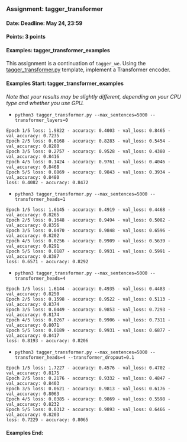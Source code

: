 ### Assignment: tagger_transformer
#### Date: Deadline: May 24, 23:59
#### Points: 3 points
#### Examples: tagger_transformer_examples

This assignment is a continuation of `tagger_we`. Using the
[tagger_transformer.py](https://github.com/ufal/npfl114/tree/past-2021/labs/11/tagger_transformer.py)
template, implement a Transformer encoder.

#### Examples Start: tagger_transformer_examples
_Note that your results may be slightly different, depending on your CPU type and whether you use GPU._
- `python3 tagger_transformer.py --max_sentences=5000 --transformer_layers=0`
```
Epoch 1/5 loss: 1.9822 - accuracy: 0.4003 - val_loss: 0.8465 - val_accuracy: 0.7235
Epoch 2/5 loss: 0.6168 - accuracy: 0.8283 - val_loss: 0.5454 - val_accuracy: 0.8280
Epoch 3/5 loss: 0.2757 - accuracy: 0.9528 - val_loss: 0.4380 - val_accuracy: 0.8416
Epoch 4/5 loss: 0.1424 - accuracy: 0.9761 - val_loss: 0.4046 - val_accuracy: 0.8468
Epoch 5/5 loss: 0.0869 - accuracy: 0.9843 - val_loss: 0.3934 - val_accuracy: 0.8480
loss: 0.4082 - accuracy: 0.8472
```
- `python3 tagger_transformer.py --max_sentences=5000 --transformer_heads=1`
```
Epoch 1/5 loss: 1.6145 - accuracy: 0.4919 - val_loss: 0.4468 - val_accuracy: 0.8265
Epoch 2/5 loss: 0.1648 - accuracy: 0.9494 - val_loss: 0.5082 - val_accuracy: 0.8356
Epoch 3/5 loss: 0.0470 - accuracy: 0.9848 - val_loss: 0.6596 - val_accuracy: 0.8202
Epoch 4/5 loss: 0.0256 - accuracy: 0.9909 - val_loss: 0.5639 - val_accuracy: 0.8291
Epoch 5/5 loss: 0.0187 - accuracy: 0.9931 - val_loss: 0.5991 - val_accuracy: 0.8387
loss: 0.6571 - accuracy: 0.8292
```
- `python3 tagger_transformer.py --max_sentences=5000 --transformer_heads=4`
```
Epoch 1/5 loss: 1.6144 - accuracy: 0.4935 - val_loss: 0.4483 - val_accuracy: 0.8250
Epoch 2/5 loss: 0.1598 - accuracy: 0.9522 - val_loss: 0.5113 - val_accuracy: 0.8374
Epoch 3/5 loss: 0.0449 - accuracy: 0.9853 - val_loss: 0.7293 - val_accuracy: 0.8174
Epoch 4/5 loss: 0.0267 - accuracy: 0.9906 - val_loss: 0.7311 - val_accuracy: 0.8071
Epoch 5/5 loss: 0.0189 - accuracy: 0.9931 - val_loss: 0.6877 - val_accuracy: 0.8417
loss: 0.8193 - accuracy: 0.8206
```
- `python3 tagger_transformer.py --max_sentences=5000 --transformer_heads=4 --transformer_dropout=0.1`
```
Epoch 1/5 loss: 1.7227 - accuracy: 0.4576 - val_loss: 0.4702 - val_accuracy: 0.8175
Epoch 2/5 loss: 0.2176 - accuracy: 0.9332 - val_loss: 0.4847 - val_accuracy: 0.8403
Epoch 3/5 loss: 0.0621 - accuracy: 0.9813 - val_loss: 0.6176 - val_accuracy: 0.8063
Epoch 4/5 loss: 0.0385 - accuracy: 0.9869 - val_loss: 0.5598 - val_accuracy: 0.8232
Epoch 5/5 loss: 0.0312 - accuracy: 0.9893 - val_loss: 0.6466 - val_accuracy: 0.8203
loss: 0.7229 - accuracy: 0.8065
```
#### Examples End:
